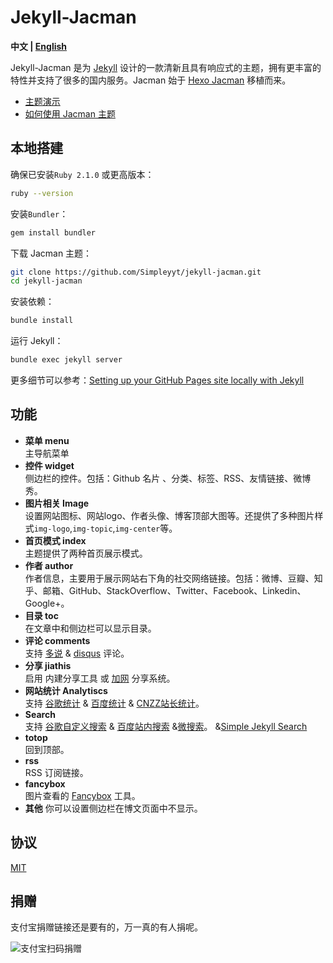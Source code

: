 # Jekyll-Jacman

**中文 | [English](/README_en.md)**

Jekyll-Jacman 是为 [Jekyll](http://jekyllrb.com) 设计的一款清新且具有响应式的主题，拥有更丰富的特性并支持了很多的国内服务。Jacman 始于 [Hexo Jacman](https://github.com/wuchong/jacman) 移植而来。

 * [主题演示](http://simpleyyt.github.io/jekyll-jacman/)
 * [如何使用 Jacman 主题](http://simpleyyt.github.io/jekyll-jacman/jekyll/2015/09/20/how-to-use-jacman)

## 本地搭建

确保已安装`Ruby 2.1.0` 或更高版本：

```sh
ruby --version
```

安装`Bundler`：

```sh
gem install bundler
```

下载 Jacman 主题：

```sh
git clone https://github.com/Simpleyyt/jekyll-jacman.git
cd jekyll-jacman
```

安装依赖：

```sh
bundle install
```

运行 Jekyll：

```sh
bundle exec jekyll server
```

更多细节可以参考：[Setting up your GitHub Pages site locally with Jekyll](https://help.github.com/articles/setting-up-your-github-pages-site-locally-with-jekyll/)

## 功能

- **菜单 menu**  
 主导航菜单
- **控件 widget**  
 侧边栏的控件。包括：Github 名片	、分类、标签、RSS、友情链接、微博秀。
- **图片相关 Image**  
 设置网站图标、网站logo、作者头像、博客顶部大图等。还提供了多种图片样式`img-logo`,`img-topic`,`img-center`等。
- **首页模式 index**  
 主题提供了两种首页展示模式。
- **作者 author**  
 作者信息，主要用于展示网站右下角的社交网络链接。包括：微博、豆瓣、知乎、邮箱、GitHub、StackOverflow、Twitter、Facebook、Linkedin、Google+。
- **目录 toc**  
 在文章中和侧边栏可以显示目录。
- **评论 comments**  
 支持 [多说](http://duoshuo.com/) & [disqus](https://disqus.com/) 评论。
- **分享 jiathis**  
 启用 内建分享工具 或 [加网](http://www.jiathis.com/) 分享系统。
- **网站统计 Analytiscs**  
 支持 [谷歌统计](http://www.google.com/analytics/) & [百度统计](http://tongji.baidu.com/) & [CNZZ站长统计](http://www.cnzz.com/)。
- **Search**  
 支持 [谷歌自定义搜索](https://www.google.com/cse/ ) & [百度站内搜索](http://zn.baidu.com/)  &[微搜索](http://tinysou.com/)。 &[Simple Jekyll Search](https://github.com/christian-fei/Simple-Jekyll-Search)
- **totop**  
 回到顶部。
- **rss**  
 RSS 订阅链接。
- **fancybox**  
 图片查看的 [Fancybox](http://fancyapps.com/fancybox/) 工具。
- **其他**
 你可以设置侧边栏在博文页面中不显示。

## 协议

[MIT](/LICENSE)

## 捐赠

支付宝捐赠链接还是要有的，万一真的有人捐呢。

![支付宝扫码捐赠]({{site.url}}/images/支付宝付款码.png)

